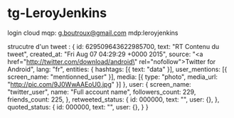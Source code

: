 # tg-LeroyJenkins

login cloud mqp: g.boutroux@gmail.com   mdp:leroyjenkins

strucutre d'un tweet :
{
  id: 629509643622985700,
  text: "RT Contenu du tweet",
  created_at: "Fri Aug 07 04:29:29 +0000 2015",
  source: "<a href=\"http://twitter.com/download/android\" rel=\"nofollow\">Twitter for Android</a>",
  lang: "fr",
  entities: {
    hashtags: [{ 
        text: "data" 
    }],
    user_mentions: [{ 
      screen_name: "mentionned_user" 
    }],
    media: [{ 
      type: "photo", 
      media_url: "http://pic.com/9J0WwAAEoU0.jpg" 
    }]
  },
  user: {
    screen_name: "twitter_user",
    name: "Full account name",
    followers_count: 229,
    friends_count: 225,
  },
  retweeted_status: {
      id: 000000,
      text: "",
      user: {},
  },
  quoted_status: {
      id: 000000,
      text: "",
      user: {},
  }
}
